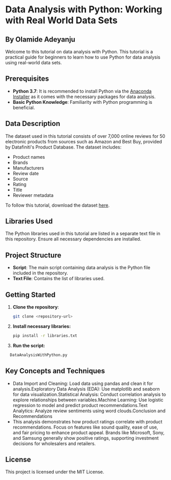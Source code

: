 # Data Analysis with Python: Working with Real World Data Sets

## By Olamide Adeyanju

Welcome to this tutorial on data analysis with Python. This tutorial is a practical guide for beginners to learn how to use Python for data analysis using real-world data sets.

## Prerequisites

- **Python 3.7**: It is recommended to install Python via the [Anaconda Installer](https://www.anaconda.com/products/individual#Downloads) as it comes with the necessary packages for data analysis.
- **Basic Python Knowledge**: Familiarity with Python programming is beneficial.

## Data Description

The dataset used in this tutorial consists of over 7,000 online reviews for 50 electronic products from sources such as Amazon and Best Buy, provided by Datafiniti's Product Database. The dataset includes:

- Product names
- Brands
- Manufacturers
- Review date
- Source
- Rating
- Title
- Reviewer metadata

To follow this tutorial, download the dataset [here](https://data.world/datafiniti/amazon-and-best-buy-electronics).

## Libraries Used

The Python libraries used in this tutorial are listed in a separate text file in this repository. Ensure all necessary dependencies are installed.

## Project Structure

- **Script**: The main script containing data analysis is the Python file included in the repository.
- **Text File**: Contains the list of libraries used.
    
## Getting Started

1. **Clone the repository**: 
   ```bash
   git clone <repository-url>
2. **Install necessary libraries:**
   ```bash
   pip install -r libraries.txt
3. **Run the script:**
 ```bash
   DataAnalysisWithPython.py
```
## Key Concepts and Techniques
- Data Import and Cleaning: Load data using pandas and clean it for analysis.Exploratory Data Analysis (EDA): Use matplotlib and seaborn for data visualization.Statistical Analysis: Conduct correlation analysis to explore relationships between variables.Machine Learning: Use logistic regression to model and predict product recommendations.Text Analytics: Analyze review sentiments using word clouds.Conclusion and Recommendations
- This analysis demonstrates how product ratings correlate with product recommendations. Focus on features like sound quality, ease of use, and fair pricing to enhance product appeal. Brands like Microsoft, Sony, and Samsung generally show positive ratings, supporting investment decisions for wholesalers and retailers.
## License
This project is licensed under the MIT License.
